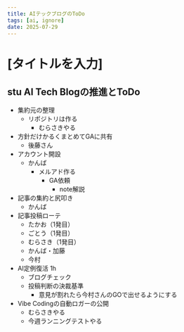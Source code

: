 ```yaml
---
title: AIテックブログのToDo
tags: [ai, ignore]
date: 2025-07-29
---
```


# [タイトルを入力]

## stu AI Tech Blogの推進とToDo

- 集約元の整理
  - リポジトリは作る
    - むらさきやる
- 方針だけかるくまとめてGAに共有
  - 後藤さん
- アカウント開設
  - かんば
    - メルアド作る
      - GA依頼
        - note解説 
- 記事の集約と尻叩き
  - かんば
- 記事投稿ローテ
  - たかお（1発目）
  - ごとう（1発目）
  - むらさき（1発目）
  - かんば・加藤
  - 今村
- AI定例復活 1h
  - ブログチェック
  - 投稿判断の決裁基準
    - 意見が割れたら今村さんのGOで出せるようにする
- Vibe Codingの自動ロガーの公開
  - むらさきやる
  - 今週ランニングテストやる
